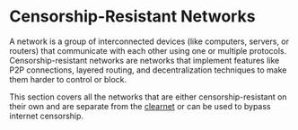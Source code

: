# Censorship-Resistant Networks

A network is a group of interconnected devices (like computers, servers, or routers) that communicate with each other using one or multiple protocols. Censorship-resistant networks are networks that implement features like P2P connections, layered routing, and decentralization techniques to make them harder to control or block.

This section covers all the networks that are either censorship-resistant on their own and are separate from the [clearnet](/guide/appendix_a.md#clearnet) or can be used to bypass internet censorship.
